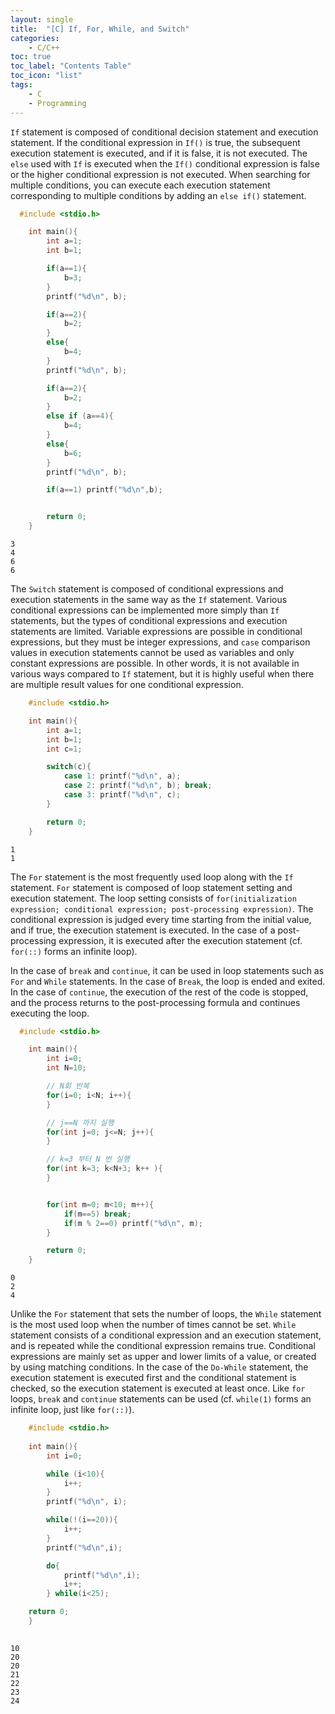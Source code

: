 ```yaml
---
layout: single
title:  "[C] If, For, While, and Switch"
categories:
    - C/C++
toc: true
toc_label: "Contents Table"
toc_icon: "list"
tags: 
    - C
    - Programming
---
```



`If` statement is composed of conditional decision statement and execution statement. If the conditional expression in `If()` is true, the subsequent execution statement is executed, and if it is false, it is not executed. The `else` used with `If` is executed when the `If()` conditional expression is false or the higher conditional expression is not executed. When searching for multiple conditions, you can execute each execution statement corresponding to multiple conditions by adding an `else if()` statement.




```c
  #include <stdio.h>

    int main(){
        int a=1;
        int b=1;

        if(a==1){
            b=3;            
        }
        printf("%d\n", b);

        if(a==2){
            b=2;
        }
        else{
            b=4;
        }
        printf("%d\n", b);

        if(a==2){
            b=2;
        }
        else if (a==4){
            b=4;
        }
        else{
            b=6;
        }
        printf("%d\n", b);

        if(a==1) printf("%d\n",b);


        return 0;
    }

```

```
3
4
6
6
```

The `Switch` statement is composed of conditional expressions and execution statements in the same way as the `If` statement. Various conditional expressions can be implemented more simply than `If` statements, but the types of conditional expressions and execution statements are limited. Variable expressions are possible in conditional expressions, but they must be integer expressions, and `case` comparison values in execution statements cannot be used as variables and only constant expressions are possible. In other words, it is not available in various ways compared to `If` statement, but it is highly useful when there are multiple result values for one conditional expression.



```c
    #include <stdio.h>

    int main(){
        int a=1;
        int b=1;
        int c=1;

        switch(c){
            case 1: printf("%d\n", a);
            case 2: printf("%d\n", b); break;
            case 3: printf("%d\n", c);
        }

        return 0;
    }

```

```
1
1
```


The `For` statement is the most frequently used loop along with the `If` statement. `For` statement is composed of loop statement setting and execution statement. The loop setting consists of `for(initialization expression; conditional expression; post-processing expression)`. The conditional expression is judged every time starting from the initial value, and if true, the execution statement is executed. In the case of a post-processing expression, it is executed after the execution statement (cf. `for(::)` forms an infinite loop).



In the case of `break` and `continue`, it can be used in loop statements such as `For` and `While` statements. In the case of `Break`, the loop is ended and exited. In the case of `continue`, the execution of the rest of the code is stopped, and the process returns to the post-processing formula and continues executing the loop.




```c
  #include <stdio.h>

    int main(){
        int i=0;
        int N=10;

        // N회 반복
        for(i=0; i<N; i++){
        }

        // j==N 까지 실행 
        for(int j=0; j<=N; j++){
        }

        // k=3 부터 N 번 실행
        for(int k=3; k<N+3; k++ ){
        }


        for(int m=0; m<10; m++){
            if(m==5) break;
            if(m % 2==0) printf("%d\n", m); 
        }

        return 0;
    }
```

```
0
2
4
```


Unlike the `For` statement that sets the number of loops, the `While` statement is the most used loop when the number of times cannot be set. `While` statement consists of a conditional expression and an execution statement, and is repeated while the conditional expression remains true. Conditional expressions are mainly set as upper and lower limits of a value, or created by using matching conditions. In the case of the `Do-While` statement, the execution statement is executed first and the conditional statement is checked, so the execution statement is executed at least once. Like `for` loops, `break` and `continue` statements can be used (cf. `while(1)` forms an infinite loop, just like `for(::)`).



```c
    #include <stdio.h>
   
    int main(){
        int i=0;

        while (i<10){
            i++;
        }
        printf("%d\n", i);

        while(!(i==20)){
            i++;
        }
        printf("%d\n",i);

        do{
            printf("%d\n",i);
            i++;
        } while(i<25);

    return 0;
    }
    
```

```
10
20
20
21
22
23
24
```